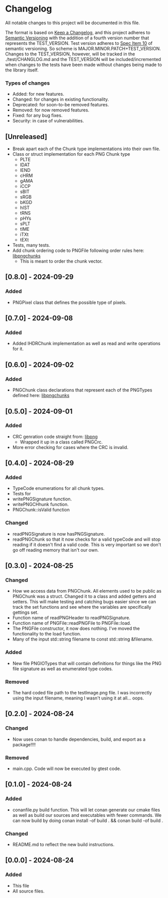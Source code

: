 # Changelog

All notable changes to this project will be documented in this file.

The format is based on [Keep a Changelog](https://keepachangelog.com/en/1.1.0/),
and this project adheres to [Semantic Versioning](https://semver.org/spec/v2.0.0.html) with the addition of a fourth
version number that represents the TEST_VERSION. Test version adheres to [Spec Item 10](https://semver.org/spec/v2.0.0-rc.2.html#spec-item-10)
of semantic versioning. So scheme is MAJOR.MINOR.PATCH+TEST_VERSION. Changes to the TEST_VERSION, however, 
will be tracked in the ./test/CHANGLOG.md and the TEST_VERSION will be included/incremented
when changes to the tests have been made without changes being made to the library itself.

### Types of changes

- Added:      for new features.
- Changed:    for changes in existing functionality.
- Deprecated: for soon-to-be removed features.
- Removed:    for now removed features.
- Fixed:      for any bug fixes.
- Security:   in case of vulnerabilities.

## [Unreleased]

- Break apart each of the Chunk type implementations into their own file.
- Class or struct implementation for each PNG Chunk type
  - PLTE
  - IDAT
  - IEND
  - cHRM
  - gAMA
  - iCCP
  - sBIT
  - sRGB
  - bKGD
  - hIST
  - tRNS
  - pHYs
  - sPLT
  - tIME
  - iTXt
  - tEXt
- Tests, many tests.
- Add chunk ordering code to PNGFile following order rules here: [libpngchunks](http://www.libpng.org/pub/png/spec/1.2/PNG-Chunks.html)
  - This is meant to order the chunk vector.  
  
  
## [0.8.0] - 2024-09-29

### Added

- PNGPixel class that defines the possible type of pixels.

## [0.7.0] - 2024-09-08

### Added

- Added IHDRChunk implementation as well as read and write operations for it.
## [0.6.0] - 2024-09-02

### Added

- PNGChunk class declarations that represent each of the PNGTypes defined here: [libpngchunks](http://www.libpng.org/pub/png/spec/1.2/PNG-Chunks.html)

## [0.5.0] - 2024-09-01

### Added

- CRC genration code straight from: [libpng](http://www.libpng.org/pub/png/spec/1.2/PNG-CRCAppendix.html)
  - Wrapped it up in a class called PNGCrc.
- More error checking for cases where the CRC is invalid.

## [0.4.0] - 2024-08-29

### Added

- TypeCode enumerations for all chunk types.
- Tests for 
- writePNGSignature function.
- writePNGCHhunk function.
- PNGChunk::isValid function

### Changed

- readPNGSignature is now hasPNGSignature.
- readPNGChunk so that it now checks for a valid typeCode and will stop reading if it doesn't
  find a valid code. This is very important so we don't go off reading memory that isn't our own.

## [0.3.0] - 2024-08-25

### Changed

- How we access data from PNGChunk. All elements used to be public as PNGChunk was a struct.
  Changed it to a class and added getters and setters. This will make testing and catching bugs easier
  since we can track the set functions and see where the variables are specifically gettings set.
- Function name of readPNGHeader to readPNGSignature.
- Function name of PNGFile::readPNGFile to PNGFile::load.
- The PNGFile constructor, it now does nothing. I've moved the functionality to the load function.
- Many of the input std::string filename to const std::string &filename.

### Added

- New file PNGIOTypes that will contain definitions for things like the PNG file signature as well as enumerated type codes.

### Removed

- The hard coded file path to the testImage.png file. I was incorrectly using the input filename, meaning
  I wasn't using it at all... oops.

## [0.2.0] - 2024-08-24

### Changed

- Now uses conan to handle dependencies, build, and export as a package!!!!

### Removed

- main.cpp. Code will now be executed by gtest code.

## [0.1.0] - 2024-08-24

### Added

- conanfile.py build function. This will let conan generate our cmake files as well
  as build our sources and executables with fewer commands. We can now build by doing
  conan install -of build . && conan build -of build .

### Changed

- README.md to reflect the new build instructions.

## [0.0.0] - 2024-08-24

### Added

- This file
- All source files.
